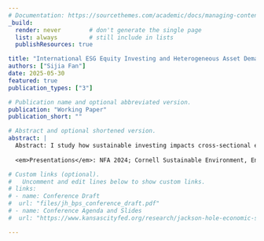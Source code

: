 ```yaml
---
# Documentation: https://sourcethemes.com/academic/docs/managing-content/
_build:
  render: never        # don't generate the single page
  list: always         # still include in lists
  publishResources: true

title: "International ESG Equity Investing and Heterogeneous Asset Demand"
authors: ["Sijia Fan"]
date: 2025-05-30
featured: true
publication_types: ["3"]

# Publication name and optional abbreviated version.
publication: "Working Paper"
publication_short: ""

# Abstract and optional shortened version.
abstract: |
  Abstract: I study how sustainable investing impacts cross-sectional equity prices and valuation with institutional investors’ heterogeneous demand and tastes internationally. To obtain a sustainability measure for companies around the world and to capture the ESG tilt in portfolios of institutional investors, I construct a reveal-preference sustainability measure for each firm instead of using a third-party ESG score. With Factset international institutional holding data from 2010 to 2021, I apply an equilibrium asset pricing framework to empirically estimate heterogeneous preference, allowing for investment portfolio choices within and across countries. I find that separately estimated investor demands are sensitive to the sustainability of firms. The demand of investors on average increases by 26% following a one standard deviation increase in the perceived greenness, but there exists huge investor heterogeneity across countries; for example, investors from mainland China would decrease their demand by 21%. With the estimated coefficients, I conduct counterfactual analyses that consider the implications when the ESG coefficient increases following realized climate risk and when a subset of ESG investors switch to holding a market-weighted portfolio to understand the significance of different groups of institutional investors.  
  
  <em>Presentations</em>: NFA 2024; Cornell Sustainable Environment, Energy, and Resource Economics Seminar.

# Custom links (optional).
#   Uncomment and edit lines below to show custom links.
# links:
# - name: Conference Draft
#  url: "files/jh_bps_conference_draft.pdf"
# - name: Conference Agenda and Slides
#  url: "https://www.kansascityfed.org/research/jackson-hole-economic-symposium/jackson-hole-economic-policy-symposium-reassessing-the-effectiveness-and-transmission-of-monetary-policy/"

---
```

